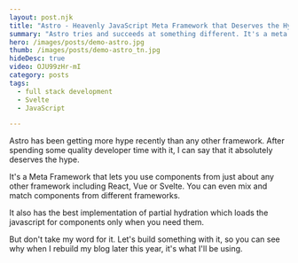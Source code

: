 ```yaml
---
layout: post.njk
title: "Astro - Heavenly JavaScript Meta Framework that Deserves the Hype"
summary: "Astro tries and succeeds at something different. It's a meta framework that lets you use one or more components from any other framework including React, Vue or Svelte with Advanced features like Hydration."
hero: /images/posts/demo-astro.jpg
thumb: /images/posts/demo-astro_tn.jpg
hideDesc: true
video: OJU99zHr-mI
category: posts
tags:
  - full stack development
  - Svelte
  - JavaScript

---
```


Astro has been getting more hype recently than any other framework. After spending some quality developer time with it, I can say that it absolutely deserves the hype.

It's a Meta Framework that lets you use components from just about any other framework including React, Vue or Svelte. You can even mix and match components from different frameworks.

It also has the best implementation of partial hydration which loads the javascript for components only when you need them.

But don't take my word for it. Let's build something with it, so you can see why when I rebuild my blog later this year, it's what I'll be using.